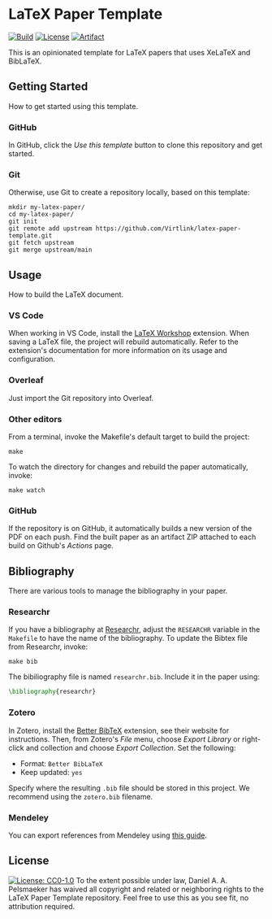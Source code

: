 # LaTeX Paper Template
[![Build](https://github.com/Virtlink/latex-paper-template/actions/workflows/build.yml/badge.svg)](https://github.com/Virtlink/latex-paper-template/actions)
[![License](https://img.shields.io/github/license/Virtlink/latex-paper-template)](https://github.com/Virtlink/latex-paper-template/blob/main/LICENSE)
[![Artifact](https://img.shields.io/badge/artifact-latest-brightgreen)](https://nightly.link/Virtlink/latex-paper-template/workflows/build/main/paper.zip)

This is an opinionated template for LaTeX papers that uses XeLaTeX and BibLaTeX.


## Getting Started
How to get started using this template.

### GitHub
In GitHub, click the _Use this template_ button to clone this repository and get started.

### Git
Otherwise, use Git to create a repository locally, based on this template:

```shell
mkdir my-latex-paper/
cd my-latex-paper/
git init
git remote add upstream https://github.com/Virtlink/latex-paper-template.git
git fetch upstream
git merge upstream/main
```


## Usage
How to build the LaTeX document.

### VS Code
When working in VS Code, install the [LaTeX Workshop](https://github.com/James-Yu/LaTeX-Workshop/) extension. When saving a LaTeX file, the project will rebuild automatically. Refer to the extension's documentation for more information on its usage and configuration.

### Overleaf
Just import the Git repository into Overleaf.

### Other editors
From a terminal, invoke the Makefile's default target to build the project:

```shell
make
```

To watch the directory for changes and rebuild the paper automatically, invoke:

```shell
make watch
```

### GitHub
If the repository is on GitHub, it automatically builds a new version of the PDF on each push.
Find the built paper as an artifact ZIP attached to each build on Github's _Actions_ page.

## Bibliography
There are various tools to manage the bibliography in your paper.

### Researchr
If you have a bibliography at [Researchr](https://researchr.org/), adjust the `RESEARCHR` variable in the `Makefile` to have the name of the bibliography. To update the Bibtex file from Researchr, invoke:

```shell
make bib
```

The bibiliography file is named `researchr.bib`. Include it in the paper using:

```latex
\bibliography{researchr}
```

### Zotero
In Zotero, install the [Better BibTeX](https://retorque.re/zotero-better-bibtex/) extension, see their website for instructions. Then, from Zotero's _File_ menu, choose _Export Library_ or right-click and collection and choose _Export Collection_. Set the following:

- Format: `Better BibLaTeX`
- Keep updated: `yes`

Specify where the resulting `.bib` file should be stored in this project. We recommend using the `zotero.bib` filename.


### Mendeley
You can export references from Mendeley using [this guide](https://www.mendeley.com/guides/mendeley-reference-manager/08.-exporting-references).


## License
[![License: CC0-1.0](https://licensebuttons.net/p/zero/1.0/88x31.png)](http://creativecommons.org/publicdomain/zero/1.0/)
To the extent possible under law, Daniel A. A. Pelsmaeker has waived all copyright and related or neighboring rights to the LaTeX Paper Template repository. Feel free to use this as you see fit, no attribution required.
